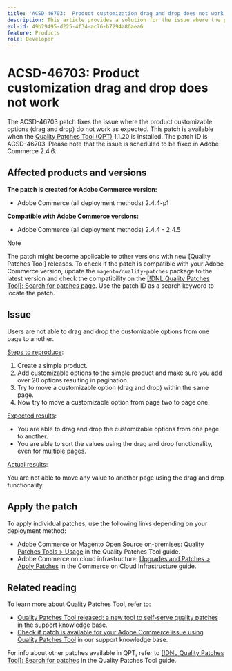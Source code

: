 ```yaml
---
title: 'ACSD-46703:  Product customization drag and drop does not work'
description: This article provides a solution for the issue where the product customizable options drag and drop does not work as expected.
exl-id: 49b29495-d225-4f34-ac76-b7294a86aea6
feature: Products
role: Developer
---
```

# ACSD-46703: Product customization drag and drop does not work

The ACSD-46703 patch fixes the issue where the product customizable options (drag and drop) do not work as expected. This patch is available when the [Quality Patches Tool (QPT)](https://experienceleague.adobe.com/en/docs/commerce-knowledge-base/kb/announcements/commerce-announcements/magento-quality-patches-released-new-tool-to-self-serve-quality-patches) 1.1.20 is installed. The patch ID is ACSD-46703. Please note that the issue is scheduled to be fixed in Adobe Commerce 2.4.6.

## Affected products and versions

**The patch is created for Adobe Commerce version:**

* Adobe Commerce (all deployment methods) 2.4.4-p1

**Compatible with Adobe Commerce versions:**

* Adobe Commerce (all deployment methods) 2.4.4 - 2.4.5

>[!NOTE]
>
>The patch might become applicable to other versions with new [Quality Patches Tool] releases. To check if the patch is compatible with your Adobe Commerce version, update the `magento/quality-patches` package to the latest version and check the compatibility on the [[!DNL Quality Patches Tool]: Search for patches page](https://experienceleague.adobe.com/tools/commerce-quality-patches/index.html). Use the patch ID as a search keyword to locate the patch.

## Issue

Users are not able to drag and drop the customizable options from one page to another.

<u>Steps to reproduce</u>:

1. Create a simple product.
1. Add customizable options to the simple product and make sure you add over 20 options resulting in pagination.
1. Try to move a customizable option (drag and drop) within the same page.
1. Now try to move a customizable option from page two to page one.

<u>Expected results</u>:

* You are able to drag and drop the customizable options from one page to another.
* You are able to sort the values using the drag and drop functionality, even for multiple pages.

<u>Actual results</u>:

You are not able to move any value to another page using the drag and drop functionality.

## Apply the patch

To apply individual patches, use the following links depending on your deployment method:

* Adobe Commerce or Magento Open Source on-premises: [Quality Patches Tools > Usage](https://experienceleague.adobe.com/docs/commerce-operations/tools/quality-patches-tool/usage.html) in the Quality Patches Tool guide.
* Adobe Commerce on cloud infrastructure: [Upgrades and Patches > Apply Patches](https://experienceleague.adobe.com/docs/commerce-cloud-service/user-guide/develop/upgrade/apply-patches.html) in the Commerce on Cloud Infrastructure guide.

## Related reading

To learn more about Quality Patches Tool, refer to:

* [Quality Patches Tool released: a new tool to self-serve quality patches](https://experienceleague.adobe.com/en/docs/commerce-knowledge-base/kb/announcements/commerce-announcements/magento-quality-patches-released-new-tool-to-self-serve-quality-patches) in the support knowledge base.
* [Check if patch is available for your Adobe Commerce issue using Quality Patches Tool](https://experienceleague.adobe.com/docs/commerce-knowledge-base/kb/support-tools/patches/check-patch-for-magento-issue-with-magento-quality-patches.html) in our support knowledge base.

For info about other patches available in QPT, refer to [[!DNL Quality Patches Tool]: Search for patches](https://experienceleague.adobe.com/tools/commerce-quality-patches/index.html) in the Quality Patches Tool guide.
